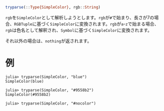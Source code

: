 ```julia
tryparse(::Type{SimpleColor}, rgb::String)
```

`rgb`を`SimpleColor`として解析しようとします。`rgb`が`#`で始まり、長さが7の場合、`RGBTuple`に基づく`SimpleColor`に変換されます。`rgb`が`a`-`z`で始まる場合、`rgb`は色名として解釈され、`Symbol`に基づく`SimpleColor`に変換されます。

それ以外の場合は、`nothing`が返されます。

# 例

```jldoctest; setup = :(import StyledStrings.SimpleColor)
julia> tryparse(SimpleColor, "blue")
SimpleColor(blue)

julia> tryparse(SimpleColor, "#9558b2")
SimpleColor(#9558b2)

julia> tryparse(SimpleColor, "#nocolor")
```
